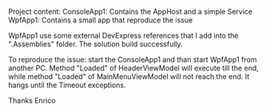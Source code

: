Project content:
ConsoleApp1: Contains the AppHost and a simple Service
WpfApp1: Contains a small app that reproduce the issue

WpfApp1 use some external DevExpress references that I add into the ".Assemblies" folder. The solution build successfully.

To reproduce the issue: start the ConsoleApp1 and than start WpfApp1 from another PC. Method "Loaded" of HeaderViewModel will execute till the end, while method "Loaded" of MainMenuViewModel will not reach the end.  It hangs until the Timeout exceptions.

Thanks
Enrico
